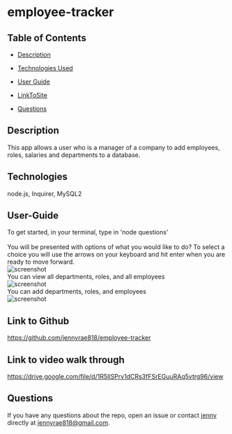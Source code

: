 # employee-tracker

## <Project Event Planner>


## Table of Contents 

* [Description](#description)

* [Technologies Used](#technologies)

* [User Guide](#User-Guide)

* [LinkToSite](#LinkToSite)

* [Questions](#questions)


## Description

This app allows a user who is a manager of a company to add employees, roles, salaries and departments to a database.  


## Technologies
node.js, Inquirer, MySQL2

## User-Guide

To get started, in your terminal, type in 'node questions'
<br>
<br>
You will be presented with options of what you would like to do? To select a choice you will use the arrows on your keyboard and hit enter when you are ready to move forward. 
<br>
![screenshot](./public/assets/screenshots/screenshot2.png)
<br>
You can view all departments, roles, and all employees
<br>
![screenshot](./public/assets/screenshots/screenshot3.png)
<br>
You can add departments, roles, and employees
<br>
![screenshot](./public/assets/screenshots/screenshot3.png)
<br>



## Link to Github
<https://github.com/jennyrae818/employee-tracker>

## Link to video walk through
<https://drive.google.com/file/d/1R5IlSPrv1dCRs3fFSrEGuuRAq5vtrg96/view>

## Questions

If you have any questions about the repo, open an issue or contact [jenny](undefined) directly at jennyrae818@gmail.com.